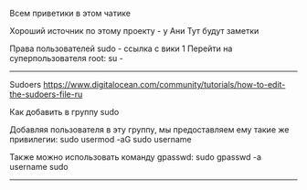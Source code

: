 Всем приветики в этом чатике

Хороший источник по этому проекту - у Ани
Тут будут заметки

Права пользователей
sudo - ссылка с вики 
1 Перейти на суперпользователя root: su -
*******
Sudoers 
https://www.digitalocean.com/community/tutorials/how-to-edit-the-sudoers-file-ru

Как добавить в группу sudo 

Добавляя пользователя в эту группу, мы предоставляем ему такие же привилегии:
sudo usermod -aG sudo username
 
Также можно использовать команду gpasswd:
sudo gpasswd -a username sudo
*******
